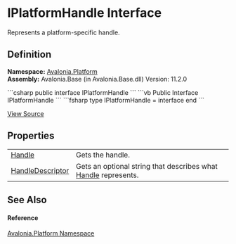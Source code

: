 # IPlatformHandle Interface


Represents a platform-specific handle.



## Definition
**Namespace:** <a href="N_Avalonia_Platform">Avalonia.Platform</a>  
**Assembly:** Avalonia.Base (in Avalonia.Base.dll) Version: 11.2.0

<Tabs groupId="api-code-preview">
<TabItem value="csharp" label="C#">
```csharp
public interface IPlatformHandle
```
</TabItem>
<TabItem value="vb" label="VB">
```vb
Public Interface IPlatformHandle
```
</TabItem>
<TabItem value="fsharp" label="F#">
```fsharp
type IPlatformHandle = interface end
```
</TabItem>
</Tabs>



<a href="https://github.com/AvaloniaUI/Avalonia/tree/master/src/Avalonia.Base/Platform/IPlatformHandle.cs" title="View the source code">View Source</a>



## Properties
<table>
<tr>
<td><a href="P_Avalonia_Platform_IPlatformHandle_Handle">Handle</a></td>
<td>Gets the handle.</td>
</tr>
<tr>
<td><a href="P_Avalonia_Platform_IPlatformHandle_HandleDescriptor">HandleDescriptor</a></td>
<td>Gets an optional string that describes what <a href="P_Avalonia_Platform_IPlatformHandle_Handle">Handle</a> represents.</td>
</tr>
</table>

## See Also


#### Reference
<a href="N_Avalonia_Platform">Avalonia.Platform Namespace</a>  
